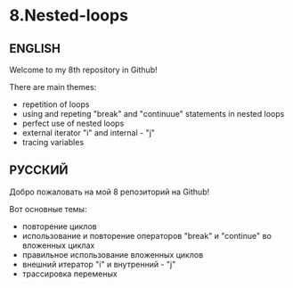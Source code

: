 # 8.Nested-loops
ENGLISH 
-
Welcome to my 8th repository in Github! 

There are main themes:
- repetition of loops
- using and repeting "break" and "continuue" statements in nested loops
- perfect use of nested loops
- external iterator "i" and internal - "j"
- tracing variables
  
РУССКИЙ
-
Добро пожаловать на мой 8 репозиторий на Github!

Вот основные темы:
- повторение циклов
- использование и повторение операторов "break" и "сontinue" во вложенных циклах  
- правильное использование вложенных циклов
- внешний итератор "i" и внутренний - "j"
- трассировка переменых
